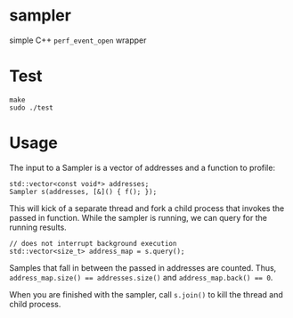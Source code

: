 # sampler

simple C++ `perf_event_open` wrapper

# Test

```
make
sudo ./test
```

# Usage

The input to a Sampler is a vector of addresses and a function to profile:

```
std::vector<const void*> addresses;
Sampler s(addresses, [&]() { f(); });
```

This will kick of a separate thread and fork a child process that invokes the passed in function.
While the sampler is running, we can query for the running results.

```
// does not interrupt background execution
std::vector<size_t> address_map = s.query();
```

Samples that fall in between the passed in addresses are counted.
Thus, `address_map.size() == addresses.size()` and `address_map.back() == 0`.


When you are finished with the sampler, call `s.join()` to kill
the thread and child process.
